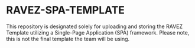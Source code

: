 # RAVEZ-SPA-TEMPLATE

This repository is designated solely for uploading and storing the RAVEZ Template utilizing a Single-Page Application (SPA) framework. Please note, this is not the final template the team will be using.

